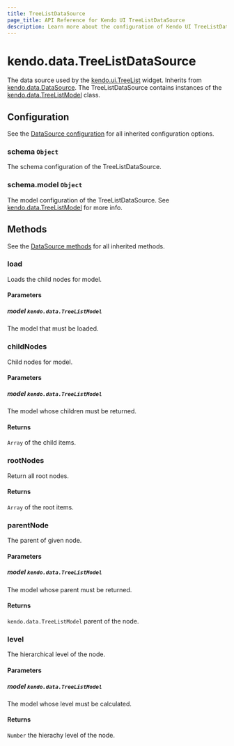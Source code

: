 ```yaml
---
title: TreeListDataSource
page_title: API Reference for Kendo UI TreeListDataSource
description: Learn more about the configuration of Kendo UI TreeListDataSource, methods and events.
---
```


# kendo.data.TreeListDataSource

The data source used by the [kendo.ui.TreeList](/api/web/TreeList) widget.
Inherits from [kendo.data.DataSource](/api/framework/datasource). The TreeListDataSource contains instances of the
[kendo.data.TreeListModel](/api/javascript/data/treelistmodel) class.


## Configuration

See the [DataSource configuration](/api/framework/datasource#configuration) for all inherited configuration options.

### schema `Object`

The schema configuration of the TreeListDataSource.

### schema.model `Object`

The model configuration of the TreeListDataSource. See [kendo.data.TreeListModel](/api/javascript/data/treelistmodel) for more info.

## Methods

See the [DataSource methods](/api/framework/datasource#methods) for all inherited methods.

### load

Loads the child nodes for model.

#### Parameters

##### model `kendo.data.TreeListModel`

The model that must be loaded.

### childNodes

Child nodes for model.

#### Parameters

##### model `kendo.data.TreeListModel`

The model whose children must be returned.

#### Returns

`Array` of the child items.

### rootNodes

Return all root nodes.

#### Returns

`Array` of the root items.

### parentNode

The parent of given node.

#### Parameters

##### model `kendo.data.TreeListModel`

The model whose parent must be returned.

#### Returns

`kendo.data.TreeListModel` parent of the node.

### level

The hierarchical level of the node.

#### Parameters

##### model `kendo.data.TreeListModel`

The model whose level must be calculated.

#### Returns

`Number` the hierachy level of the node.

